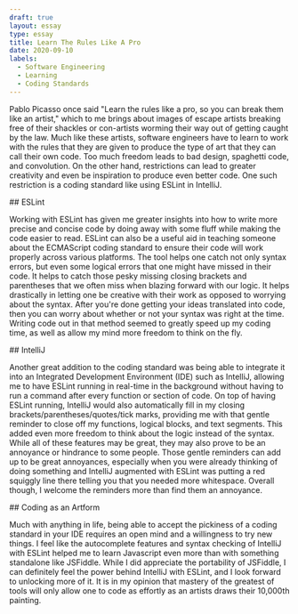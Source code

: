 ```yaml
---
draft: true
layout: essay
type: essay
title: Learn The Rules Like A Pro
date: 2020-09-10
labels:
  - Software Engineering
  - Learning
  - Coding Standards
---
```

<p> Pablo Picasso once said "Learn the rules like a pro, so you can break them like an artist," which to me brings about images of escape artists breaking free of their shackles or con-artists worming their way out of getting caught by the law. Much like these artists, software engineers have to learn to work with the rules that they are given to produce the type of art that they can call their own code. Too much freedom leads to bad design, spaghetti code, and convolution. On the other hand, restrictions can lead to greater creativity and even be inspiration to produce even better code. One such restriction is a coding standard like using ESLint in IntelliJ.</p> 
## ESLint
<p> Working with ESLint has given me greater insights into how to write more precise and concise code by doing away with some fluff while making the code easier to read. ESLint can also be a useful aid in teaching someone about the ECMAScript coding standard to ensure their code will work properly across various platforms. The tool helps one catch not only syntax errors, but even some logical errors that one might have missed in their code. It helps to catch those pesky missing closing brackets and parentheses that we often miss when blazing forward with our logic. It helps drastically in letting one be creative with their work as opposed to worrying about the syntax. After you're done getting your ideas translated into code, then you can worry about whether or not your syntax was right at the time. Writing code out in that method seemed to greatly speed up my coding time, as well as allow my mind more freedom to think on the fly. </p>  
## IntelliJ
<p>Another great addition to the coding standard was being able to integrate it into an Integrated Development Environment (IDE) such as IntelliJ, allowing me to have ESLint running in real-time in the background without having to run a command after every function or section of code. On top of having ESLint running, IntelliJ would also automatically fill in my closing brackets/parentheses/quotes/tick marks, providing me with that gentle reminder to close off my functions, logical blocks, and text segments. This added even more freedom to think about the logic instead of the syntax. While all of these features may be great, they may also prove to be an annoyance or hindrance to some people. Those gentle reminders can add up to be great annoyances, especially when you were already thinking of doing something and IntelliJ augmented with ESLint was putting a red squiggly line there telling you that you needed more whitespace. Overall though, I welcome the reminders more than find them an annoyance. </p>
## Coding as an Artform
<p>Much with anything in life, being able to accept the pickiness of a coding standard in your IDE requires an open mind and a willingness to try new things. I feel like the autocomplete features and syntax checking of IntelliJ with ESLint helped me to learn Javascript even more than with something standalone like JSFiddle. While I did appreciate the portability of JSFiddle, I can definitely feel the power behind IntelliJ with ESLint, and I look forward to unlocking more of it. It is in my opinion that mastery of the greatest of tools will only allow one to code as effortly as an artists draws their 10,000th painting. </p>

